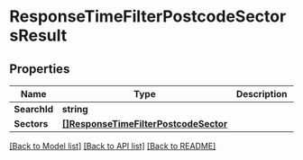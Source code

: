 # ResponseTimeFilterPostcodeSectorsResult

## Properties

Name | Type | Description | Notes
------------ | ------------- | ------------- | -------------
**SearchId** | **string** |  | 
**Sectors** | [**[]ResponseTimeFilterPostcodeSector**](ResponseTimeFilterPostcodeSector.md) |  | 

[[Back to Model list]](../README.md#documentation-for-models) [[Back to API list]](../README.md#documentation-for-api-endpoints) [[Back to README]](../README.md)


